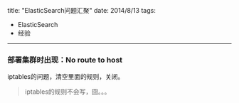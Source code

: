 title: "ElasticSearch问题汇聚"
date: 2014/8/13
tags: 
- ElasticSearch
- 经验

---


### 部署集群时出现：No route to host

iptables的问题，清空里面的规则，关闭。

> iptables的规则不会写，囧。。。

